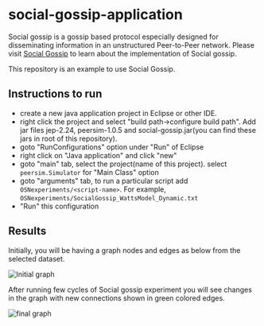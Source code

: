 # social-gossip-application

Social gossip is a gossip based protocol especially designed for disseminating information in an unstructured Peer-to-Peer network. Please visit [Social Gossip](https://github.com/ishantiw/simOSN) to learn about the implementation of Social gossip. 

This repository is an example to use Social Gossip.

## Instructions to run
- create a new java application project in Eclipse or other IDE.
- right click the project and select "build path->configure build path". Add jar files jep-2.24, peersim-1.0.5 and social-gossip.jar(you can find these jars in root of this repository).
- goto "RunConfigurations" option under "Run" of Eclipse
- right click on "Java application" and click "new"
- goto "main" tab, select the project(name of this project). select `peersim.Simulator` for "Main Class" option
- goto "arguments" tab, to run a particular script add `OSNexperiments/<script-name>`. For example, `OSNexperiments/SocialGossip_WattsModel_Dynamic.txt`
- "Run" this configuration
## Results

Initially, you will be having a graph nodes and edges as below from the selected dataset.

![Initial graph](https://cloud.githubusercontent.com/assets/9600691/21100943/ea0a0ff0-c076-11e6-9e18-e4bfa9cbb053.png)

After running few cycles of Social gossip experiment you will see changes in the graph with new connections shown in green colored edges.

![final graph](https://cloud.githubusercontent.com/assets/9600691/21100818/51429152-c076-11e6-98d2-6e8341acd321.png)

